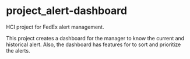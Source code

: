 # project_alert-dashboard
HCI project for FedEx alert management.

This project creates a dashboard for the manager to know the current and historical alert. Also, the dashboard has features for to sort 
and prioritize the alerts.  
